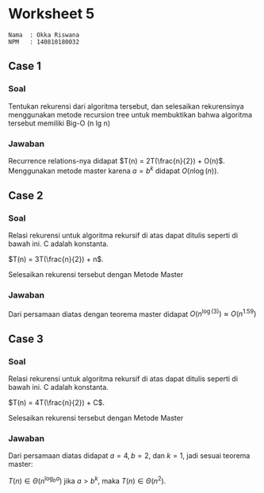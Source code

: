 # Worksheet 5

```
Nama  : Okka Riswana
NPM   : 140810180032
```

## Case 1

### Soal

Tentukan rekurensi dari algoritma tersebut, dan selesaikan rekurensinya menggunakan metode
recursion tree untuk membuktikan bahwa algoritma tersebut memiliki Big-O (n lg n)

### Jawaban
Recurrence relations-nya didapat $T(n) = 2T(\frac{n}{2}) + O(n)$. Menggunakan metode master karena $a = b^k$ didapat $O(n \log(n))$.


## Case 2

### Soal

Relasi rekurensi untuk algoritma rekursif di atas dapat ditulis seperti di bawah ini. C adalah konstanta.

$T(n) = 3T(\frac{n}{2}) + n$.

Selesaikan rekurensi tersebut dengan Metode Master

### Jawaban
Dari persamaan diatas dengan teorema master didapat $O(n^{\log(3)}) \approx O(n^{1.59})$

## Case 3

### Soal

Relasi rekurensi untuk algoritma rekursif di atas dapat ditulis seperti di bawah ini. C adalah konstanta.

$T(n) = 4T(\frac{n}{2}) + C$.

Selesaikan rekurensi tersebut dengan Metode Master

### Jawaban
Dari persamaan diatas didapat $a = 4, b = 2,$ dan $k = 1$, jadi sesuai teorema master:

$T(n) \in \Theta(n^{\log_{b}{a}})$ jika $a > b^k$, maka $T(n) \in \Theta(n^2)$.
